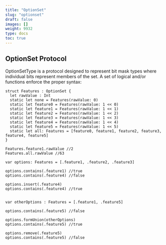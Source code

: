 ```yaml
---
title: "OptionSet"
slug: "optionset"
draft: false
images: []
weight: 9932
type: docs
toc: true
---
```


## OptionSet Protocol
OptionSetType is a protocol designed to represent bit mask types where individual bits represent members of the set. A set of logical and/or functions enforce the proper syntax:

```
struct Features : OptionSet {
  let rawValue : Int
  static let none = Features(rawValue: 0)
  static let feature0 = Features(rawValue: 1 << 0)
  static let feature1 = Features(rawValue: 1 << 1)
  static let feature2 = Features(rawValue: 1 << 2)
  static let feature3 = Features(rawValue: 1 << 3)
  static let feature4 = Features(rawValue: 1 << 4)
  static let feature5 = Features(rawValue: 1 << 5)
  static let all: Features = [feature0, feature1, feature2, feature3, feature4, feature5]
}

Features.feature1.rawValue //2
Features.all.rawValue //63

var options: Features = [.feature1, .feature2, .feature3]

options.contains(.feature1) //true
options.contains(.feature4) //false

options.insert(.feature4)
options.contains(.feature4) //true


var otherOptions : Features = [.feature1, .feature5]

options.contains(.feature5) //false

options.formUnion(otherOptions)
options.contains(.feature5) //true

options.remove(.feature5)
options.contains(.feature5) //false
```

